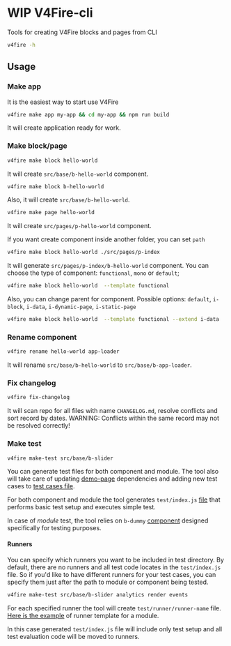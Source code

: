 # WIP V4Fire-cli

Tools for creating V4Fire blocks and pages from CLI

```bash
v4fire -h
```

## Usage

### Make app

It is the easiest way to start use V4Fire

```bash
v4fire make app my-app && cd my-app && npm run build
```

It will create application ready for work.

### Make block/page

```bash
v4fire make block hello-world
```

It will create `src/base/b-hello-world` component.

```bash
v4fire make block b-hello-world
```

Also, it will create `src/base/b-hello-world`.

```bash
v4fire make page hello-world
```

It will create `src/pages/p-hello-world` component.

If you want create component inside another folder, you can set `path`

```bash
v4fire make block hello-world ./src/pages/p-index
```

It will generate `src/pages/p-index/b-hello-world` component.
You can choose the type of component: `functional`, `mono` or `default`;

```bash
v4fire make block hello-world  --template functional
```

Also, you can change parent for component. Possible options: `default`, `i-block`, `i-data`, `i-dynamic-page`, `i-static-page`

```bash
v4fire make block hello-world  --template functional --extend i-data
```

### Rename component

```bash
v4fire rename hello-world app-loader
```

It will rename `src/base/b-hello-world` to `src/base/b-app-loader`.

### Fix changelog

```bash
v4fire fix-changelog
```

It will scan repo for all files with name `CHANGELOG.md`, resolve conflicts and sort record by dates.
WARNING: Conflicts within the same record may not be resolved correctly!

### Make test

```bash
v4fire make-test src/base/b-slider
```

You can generate test files for both component and module.
The tool also will take care of updating [demo-page](https://github.com/V4Fire/Client/blob/master/src/pages/p-v4-components-demo/index.js)
dependencies and adding new test cases to [test cases file](https://github.com/V4Fire/Client/blob/master/tests/cases.js).

For both component and module the tool generates `test/index.js` [file](src/templates/test/module/simple/index.js)
that performs basic test setup and executes simple test.

In case of _module_ test, the tool relies on `b-dummy` [component](https://github.com/V4Fire/Client/tree/master/src/base/b-dummy)
designed specifically for testing purposes.

#### Runners

You can specify which runners you want to be included in test directory. By default, there are no runners
and all test code locates in the `test/index.js` file. So if you'd like to have different runners for your test cases,
you can specify them just after the path to module or component being tested.

```bash
v4fire make-test src/base/b-slider analytics render events
```

For each specified runner the tool will create `test/runner/runner-name` file. [Here is the example](src/templates/test/module/with-runners/runners/runner.js)
of runner template for a module.

In this case generated `test/index.js` file will include only test setup and all test evaluation code will be moved to runners.
